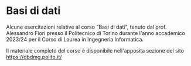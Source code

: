# Basi di dati

Alcune esercitazioni relative al corso "Basi di dati", tenuto dal prof. Alessandro Fiori presso il Politecnico di Torino durante  l'anno accademico 2023/24 per il Corso di Laurea in Ingegneria Informatica.

Il materiale completo del corso è disponibile nell'apposita sezione del sito https://dbdmg.polito.it/
